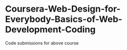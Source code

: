# Coursera-Web-Design-for-Everybody-Basics-of-Web-Development-Coding
Code submissions for above course 
